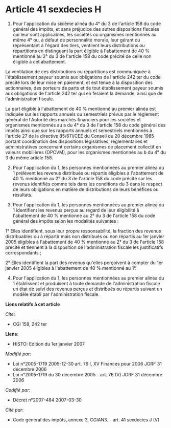 # Article 41 sexdecies H

1. Pour l'application du sixième alinéa du 4° du 3 de l'article 158 du code général des impôts, et sans préjudice des autres
dispositions fiscales qui leur sont applicables, les sociétés ou organismes mentionnés au même 4° ou, à défaut de
personnalité morale, leur gérant ou représentant à l'égard des tiers, ventilent leurs distributions ou répartitions en
distinguant la part éligible à l'abattement de 40 % mentionné au 2° du 3 de l'article 158 du code précité de celle non
éligible à cet abattement.

La ventilation de ces distributions ou répartitions est communiquée à l'établissement payeur soumis aux obligations de
l'article 242 ter du code précité lors de leur mise en paiement, et est tenue à la disposition des actionnaires, des porteurs
de parts et de tout établissement payeur soumis aux obligations de l'article 242 ter qui en feraient la demande, ainsi que de
l'administration fiscale.

La part éligible à l'abattement de 40 % mentionné au premier alinéa est indiquée sur les rapports annuels ou semestriels
prévus par le règlement général de l'Autorité des marchés financiers pour les sociétés et organismes mentionnés au a du 4° du
3 de l'article 158 du code général des impôts ainsi que sur les rapports annuels et semestriels mentionnés à l'article 27 de
la directive 85/611/CEE du Conseil du 20 décembre 1985 portant coordination des dispositions législatives, réglementaires et
administratives concernant certains organismes de placement collectif en valeurs mobilières (OPCVM), pour les organismes
mentionnés au b du 4° du 3 du même article 158.

2. Pour l'application du 1, les personnes mentionnées au premier alinéa du 1 prélèvent les revenus distribués ou répartis
éligibles à l'abattement de 40 % mentionné au 2° du 3 de l'article 158 du code précité sur les revenus identifiés comme tels
dans les conditions du 3 dans le respect de leurs obligations en matière de distributions de leurs bénéfices ou résultats.

3. Pour l'application du 1, les personnes mentionnées au premier alinéa du 1 identifient les revenus perçus au regard de leur
éligibilité à l'abattement de 40 % mentionné au 2° du 3 de l'article 158 du code général des impôts selon les modalités
suivantes :

1° Elles identifient, sous leur propre responsabilité, la fraction des revenus distribuables ou à répartir mais non
distribués ou non répartis au 1er janvier 2005 éligibles à l'abattement de 40 % mentionné au 2° du 3 de l'article 158 précité
et tiennent à la disposition de l'administration fiscale les justificatifs correspondants ;

2° Elles identifient la part des revenus qu'elles perçoivent à compter du 1er janvier 2005 éligibles à l'abattement de 40 %
mentionné au 1°.

4. Pour l'application du 1, les personnes mentionnées au premier alinéa du 1 établissent et produisent à toute demande de
l'administration fiscale un état de suivi des revenus perçus et distribués ou répartis suivant un modèle établi par
l'administration fiscale.

**Liens relatifs à cet article**

_Cite_:

  - CGI 158, 242 ter

**Liens**:

  - HISTO: Edition du 1er janvier 2007

_Modifié par_:

  - Loi n°2005-1719 2005-12-30 art. 76 I, XV Finances pour 2006 JORF 31 décembre 2006
  - Loi n°2005-1719 du 30 décembre 2005 - art. 76 (V) JORF 31 décembre 2006

_Codifié par_:

  - Décret n°2007-484 2007-03-30

_Cité par_:

  - Code général des impôts, annexe 3, CGIAN3. - art. 41 sexdecies J (V)
